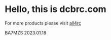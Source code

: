 # Hello, this is dcbrc.com

 For more products please visit [all4rc](http://www.all4rc.net)

 BA7MZS
 2023.01.18
